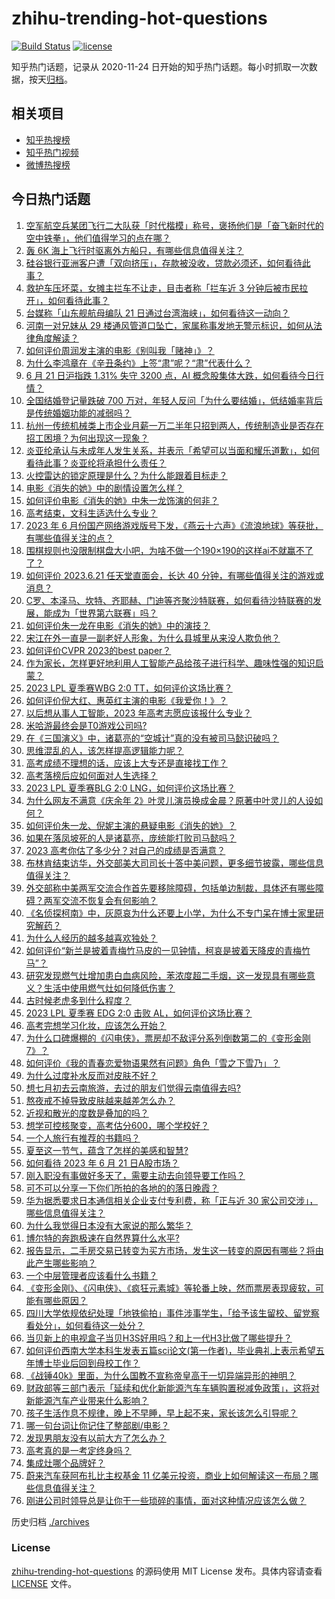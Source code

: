 # zhihu-trending-hot-questions

[![Build Status](https://github.com/justjavac/zhihu-trending-hot-questions/workflows/ci/badge.svg?branch=master)](https://github.com/justjavac/zhihu-trending-hot-questions/actions)
[![license](https://img.shields.io/github/license/justjavac/zhihu-trending-hot-questions)](https://github.com/justjavac/zhihu-trending-hot-questions/blob/master/LICENSE)

知乎热门话题，记录从 2020-11-24
日开始的知乎热门话题。每小时抓取一次数据，按天[归档](./archives)。

## 相关项目

- [知乎热搜榜](https://github.com/justjavac/zhihu-trending-top-search)
- [知乎热门视频](https://github.com/justjavac/zhihu-trending-hot-video)
- [微博热搜榜](https://github.com/justjavac/weibo-trending-hot-search)

## 今日热门话题

<!-- BEGIN -->
<!-- 最后更新时间 Thu Jun 22 2023 07:15:53 GMT+0800 (China Standard Time) -->

1. [空军航空兵某团飞行二大队获「时代楷模」称号，褒扬他们是「奋飞新时代的空中铁拳」，他们值得学习的点在哪？](https://www.zhihu.com/question/607609756)
1. [轰 6K 海上飞行时驱离外方船只，有哪些信息值得关注？](https://www.zhihu.com/question/607773769)
1. [硅谷银行亚洲客户遭「双向挤压」，存款被没收，贷款必须还，如何看待此事？](https://www.zhihu.com/question/607811714)
1. [救护车压坏菜，女摊主拦车不让走，目击者称「拦车近 3 分钟后被市民拉开」，如何看待此事？](https://www.zhihu.com/question/607601229)
1. [台媒称「山东舰航母编队 21 日通过台湾海峡」，如何看待这一动向？](https://www.zhihu.com/question/607809103)
1. [河南一对兄妹从 29 楼通风管道口坠亡，家属称事发地无警示标识，如何从法律角度解读？](https://www.zhihu.com/question/607786666)
1. [如何评价周润发主演的电影《别叫我「赌神」》？](https://www.zhihu.com/question/607437807)
1. [为什么李鸿章在《辛丑条约》上签“肃”呢？“肃”代表什么？](https://www.zhihu.com/question/606492887)
1. [6 月 21 日沪指跌 1.31% 失守 3200 点，AI 概念股集体大跌，如何看待今日行情？](https://www.zhihu.com/question/607781796)
1. [全国结婚登记量跌破 700 万对，年轻人反问「为什么要结婚」，低结婚率背后是传统婚姻功能的减弱吗？](https://www.zhihu.com/question/607794507)
1. [杭州一传统机械类上市企业月薪一万二半年只招到两人，传统制造业是否存在招工困境？为何出现这一现象？](https://www.zhihu.com/question/607607659)
1. [炎亚纶承认与未成年人发生关系，并表示「希望可以当面和耀乐道歉」，如何看待此事？炎亚纶将承担什么责任？](https://www.zhihu.com/question/607744350)
1. [火控雷达的锁定原理是什么？为什么能跟着目标走？](https://www.zhihu.com/question/268885907)
1. [电影《消失的她》中的剧情设置怎么样？](https://www.zhihu.com/question/572197325)
1. [如何评价电影《消失的她》中朱一龙饰演的何非？](https://www.zhihu.com/question/607263386)
1. [高考结束，文科生适选什么专业？](https://www.zhihu.com/question/606371023)
1. [2023 年 6 月份国产网络游戏版号下发，《燕云十六声》《流浪地球》等获批，有哪些值得关注的点？](https://www.zhihu.com/question/607865579)
1. [围棋规则也没限制棋盘大小吧，为啥不做一个190×190的这样ai不就赢不了了？](https://www.zhihu.com/question/607265632)
1. [如何评价 2023.6.21 任天堂直面会，长达 40 分钟，有哪些值得关注的游戏或消息？](https://www.zhihu.com/question/607811262)
1. [C罗、本泽马、坎特、齐耶赫、门迪等齐聚沙特联赛，如何看待沙特联赛的发展，能成为「世界第六联赛」吗？](https://www.zhihu.com/question/607841857)
1. [如何评价朱一龙在电影《消失的她》中的演技？](https://www.zhihu.com/question/607660063)
1. [宋江在外一直是一副老好人形象，为什么县城里从来没人欺负他？](https://www.zhihu.com/question/593444610)
1. [如何评价CVPR 2023的best paper？](https://www.zhihu.com/question/607381076)
1. [作为家长，怎样更好地利用人工智能产品给孩子进行科学、趣味性强的知识启蒙？](https://www.zhihu.com/question/606792869)
1. [2023 LPL 夏季赛WBG 2:0 TT，如何评价这场比赛？](https://www.zhihu.com/question/607832832)
1. [如何评价倪大红、惠英红主演的电影《我爱你！》？](https://www.zhihu.com/question/603875310)
1. [以后想从事人工智能，2023 年高考志愿应该报什么专业？](https://www.zhihu.com/question/604842869)
1. [米哈游最终会是T0游戏公司吗?](https://www.zhihu.com/question/585107694)
1. [在《三国演义》中，诸葛亮的“空城计”真的没有被司马懿识破吗？](https://www.zhihu.com/question/604680603)
1. [思维混乱的人，该怎样提高逻辑能力呢？](https://www.zhihu.com/question/606998183)
1. [高考成绩不理想的话，应该上大专还是直接找工作？](https://www.zhihu.com/question/607743238)
1. [高考落榜后应如何面对人生选择？](https://www.zhihu.com/question/607807852)
1. [2023 LPL 夏季赛BLG 2:0 LNG，如何评价这场比赛？](https://www.zhihu.com/question/607854309)
1. [为什么网友不满意《庆余年 2》叶灵儿演员换成金晨？原著中叶灵儿的人设如何？](https://www.zhihu.com/question/607597903)
1. [如何评价朱一龙、倪妮主演的悬疑电影《消失的她》？](https://www.zhihu.com/question/607263125)
1. [如果在落凤坡死的人是诸葛亮，庞统能打败司马懿吗？](https://www.zhihu.com/question/606962512)
1. [2023 高考你估了多少分？对自己的成绩是否满意？](https://www.zhihu.com/question/606554020)
1. [布林肯结束访华，外交部美大司司长十答中美问题，更多细节披露，哪些信息值得关注？](https://www.zhihu.com/question/607816687)
1. [外交部称中美两军交流合作首先要移除障碍，包括单边制裁，具体还有哪些障碍？两军交流不恢复会有何影响？](https://www.zhihu.com/question/607825029)
1. [《名侦探柯南》中，灰原哀为什么还要上小学，为什么不专门呆在博士家里研究解药？](https://www.zhihu.com/question/580499306)
1. [为什么人经历的越多越喜欢独处？](https://www.zhihu.com/question/597884145)
1. [如何评价“新兰是披着青梅竹马皮的一见钟情，柯哀是披着天降皮的青梅竹马”？](https://www.zhihu.com/question/607563784)
1. [研究发现燃气灶增加患白血病风险，苯浓度超二手烟，这一发现具有哪些意义？生活中使用燃气灶如何降低伤害？](https://www.zhihu.com/question/607771756)
1. [古时候老虎多到什么程度？](https://www.zhihu.com/question/284091530)
1. [2023 LPL 夏季赛 EDG 2:0 击败 AL，如何评价这场比赛？](https://www.zhihu.com/question/607809558)
1. [高考完想学习化妆，应该怎么开始？](https://www.zhihu.com/question/606636321)
1. [为什么口碑爆棚的《闪电侠》，票房却不敌评分系列倒数第二的《变形金刚 7》？](https://www.zhihu.com/question/607423261)
1. [如何评价《我的青春恋爱物语果然有问题》角色「雪之下雪乃」？](https://www.zhihu.com/question/25404348)
1. [为什么过度补水反而对皮肤不好？](https://www.zhihu.com/question/606105231)
1. [想七月初去云南旅游，去过的朋友们觉得云南值得去吗?](https://www.zhihu.com/question/605464438)
1. [熬夜戒不掉导致皮肤越来越差怎么办？](https://www.zhihu.com/question/604340589)
1. [近视和散光的度数是叠加的吗？](https://www.zhihu.com/question/345269013)
1. [想学可控核聚变，高考估分600，哪个学校好？](https://www.zhihu.com/question/607295338)
1. [一个人旅行有推荐的书籍吗？](https://www.zhihu.com/question/602423686)
1. [夏至这一节气，蕴含了怎样的美感和智慧?](https://www.zhihu.com/question/607799333)
1. [如何看待 2023 年 6 月 21 日A股市场？](https://www.zhihu.com/question/607690497)
1. [刚入职没有事做好多天了，需要主动去向领导要工作吗？](https://www.zhihu.com/question/448885746)
1. [可不可以分享一下你们所拍的各地的的落日晚霞？](https://www.zhihu.com/question/604607607)
1. [华为据悉要求日本通信相关企业支付专利费，称「正与近 30 家公司交涉」，哪些信息值得关注？](https://www.zhihu.com/question/607422132)
1. [为什么我觉得日本没有大家说的那么繁华？](https://www.zhihu.com/question/599520936)
1. [博尔特的奔跑极速在自然界算什么水平?](https://www.zhihu.com/question/596905124)
1. [报告显示，二手房交易已转变为买方市场，发生这一转变的原因有哪些？将由此产生哪些影响？](https://www.zhihu.com/question/607774367)
1. [一个中层管理者应该看什么书籍？](https://www.zhihu.com/question/483677374)
1. [《变形金刚》、《闪电侠》、《疯狂元素城》等轮番上映，然而票房表现疲软，可能有哪些原因？](https://www.zhihu.com/question/607601929)
1. [四川大学依规依纪处理「地铁偷拍」事件涉事学生，「给予该生留校、留党察看处分」，如何看待这一处分？](https://www.zhihu.com/question/607827303)
1. [当贝新上的电视盒子当贝H3S好用吗？和上一代H3比做了哪些提升？](https://www.zhihu.com/question/602050126)
1. [如何评价西南大学本科生发表五篇sci论文(第一作者)，毕业典礼上表示希望五年博士毕业后回到母校工作？](https://www.zhihu.com/question/607703486)
1. [《战锤40k》里面，为什么国教不宣称帝皇高于一切异端异形的神明？](https://www.zhihu.com/question/606516171)
1. [财政部等三部门表示「延续和优化新能源汽车车辆购置税减免政策」，这将对新能源汽车产业带来什么影响？](https://www.zhihu.com/question/607784960)
1. [孩子生活作息不规律，晚上不早睡，早上起不来，家长该怎么引导呢？](https://www.zhihu.com/question/589459395)
1. [哪一句台词让你记住了整部剧/电影？](https://www.zhihu.com/question/596285557)
1. [发现男朋友没有以前大方了怎么办？](https://www.zhihu.com/question/607299763)
1. [高考真的是一考定终身吗？](https://www.zhihu.com/question/599391218)
1. [集成灶哪个品牌好？](https://www.zhihu.com/question/353578544)
1. [蔚来汽车获阿布扎比主权基金 11 亿美元投资，商业上如何解读这一布局？哪些信息值得关注？](https://www.zhihu.com/question/607716316)
1. [刚进公司时领导总是让你干一些琐碎的事情，面对这种情况应该怎么做？](https://www.zhihu.com/question/607356698)

<!-- END -->

历史归档 [./archives](./archives)

### License

[zhihu-trending-hot-questions](https://github.com/justjavac/zhihu-trending-hot-questions)
的源码使用 MIT License 发布。具体内容请查看 [LICENSE](./LICENSE) 文件。

